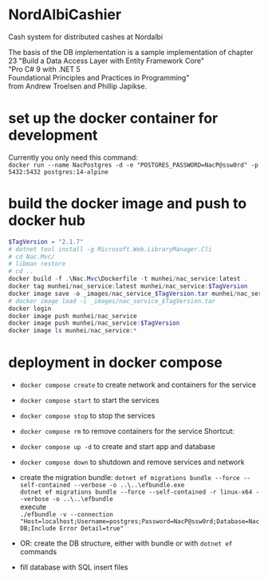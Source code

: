 # NordAlbiCashier
Cash system for distributed cashes at Nordalbi

The basis of the DB implementation is a sample implementation of chapter 23 "Build a Data Access Layer with Entity Framework Core"  
"Pro C# 9 with .NET 5  
Foundational Principles and Practices in Programming"  
from Andrew Troelsen and Phillip Japikse.

# set up the docker container for development
Currently you only need this command:  
`docker run --name NacPostgres -d -e "POSTGRES_PASSWORD=NacP@ssw0rd" -p 5432:5432 postgres:14-alpine`  

# build the docker image and push to docker hub
```powershell
$TagVersion = "2.1.7"
# dotnet tool install -g Microsoft.Web.LibraryManager.Cli
# cd Nac.Mvc/
# libman restore
# cd ..
docker build -f .\Nac.Mvc\Dockerfile -t munhei/nac_service:latest .
docker tag munhei/nac_service:latest munhei/nac_service:$TagVersion
docker image save -o _images/nac_service_$TagVersion.tar munhei/nac_service:$TagVersion
# docker image load -i _images/nac_service_$TagVersion.tar
docker login
docker image push munhei/nac_service
docker image push munhei/nac_service:$TagVersion
docker image ls munhei/nac_service:*
```

# deployment in docker compose
- `docker compose create` to create network and containers for the service
- `docker compose start` to start the services
- `docker compose stop` to stop the services
- `docker compose rm` to remove containers for the service
Shortcut:
- `docker compose up -d` to create and start app and database  
- `docker compose down` to shutdown and remove services and network

- create the migration bundle: 
  `dotnet ef migrations bundle --force --self-contained --verbose -o ..\..\efbundle.exe`  
  `dotnet ef migrations bundle --force --self-contained -r linux-x64 --verbose -o ..\..\efbundle`  
  execute  
  `./efbundle -v --connection "Host=localhost;Username=postgres;Password=NacP@ssw0rd;Database=NacDB;Include Error Detail=true"`
- OR: create the DB structure, either with bundle or with `dotnet ef` commands
- fill database with SQL insert files
